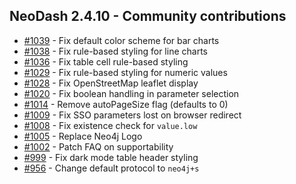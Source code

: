 ## NeoDash 2.4.10 - Community contributions
- [#1039](https://github.com/neo4j-labs/neodash/pull/1039) - Fix default color scheme for bar charts
- [#1038](https://github.com/neo4j-labs/neodash/pull/1038) - Fix rule-based styling for line charts
- [#1036](https://github.com/neo4j-labs/neodash/pull/1036) - Fix table cell rule-based styling
- [#1029](https://github.com/neo4j-labs/neodash/pull/1029) - Fix rule-based styling for numeric values
- [#1028](https://github.com/neo4j-labs/neodash/pull/1028) - Fix OpenStreetMap leaflet display
- [#1020](https://github.com/neo4j-labs/neodash/pull/1020) - Fix boolean handling in parameter selection
- [#1014](https://github.com/neo4j-labs/neodash/pull/1014) - Remove autoPageSize flag (defaults to 0)
- [#1009](https://github.com/neo4j-labs/neodash/pull/1009) - Fix SSO parameters lost on browser redirect
- [#1008](https://github.com/neo4j-labs/neodash/pull/1008) - Fix existence check for `value.low`
- [#1005](https://github.com/neo4j-labs/neodash/pull/1005) - Replace Neo4j Logo
- [#1002](https://github.com/neo4j-labs/neodash/pull/1002) - Patch FAQ on supportability
- [#999](https://github.com/neo4j-labs/neodash/pull/999) - Fix dark mode table header styling
- [#956](https://github.com/neo4j-labs/neodash/pull/956) - Change default protocol to `neo4j+s`
